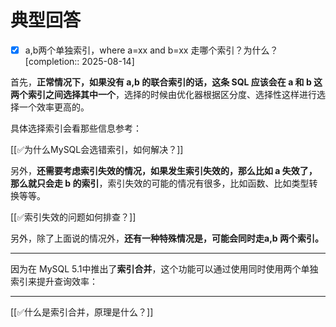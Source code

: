 # 典型回答

- [x] a,b两个单独索引，where a=xx and b=xx 走哪个索引？为什么？  [completion:: 2025-08-14]

首先，**正常情况下，如果没有 a,b 的联合索引的话，这条 SQL 应该会在 a 和 b 这两个索引之间选择其中一个**，选择的时候由优化器根据区分度、选择性这样进行选择一个效率更高的。



具体选择索引会看那些信息参考：

[[✅为什么MySQL会选错索引，如何解决？]]



另外，**还需要考虑索引失效的情况，如果发生索引失效的，那么比如 a 失效了，那么就只会走 b 的索引**，索引失效的可能的情况有很多，比如函数、比如类型转换等等。



[[✅索引失效的问题如何排查？]]



另外，除了上面说的情况外，**还有一种特殊情况是，可能会同时走a,b 两个索引。**

****

因为在 MySQL 5.1中推出了**索引合并**，这个功能可以通过使用同时使用两个单独索引来提升查询效率：

****

[[✅什么是索引合并，原理是什么？]]

